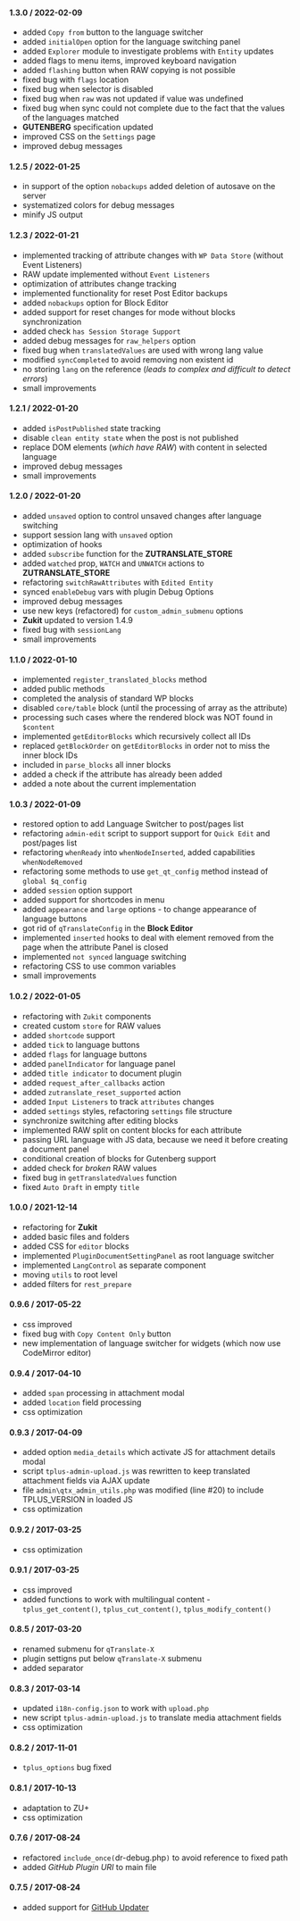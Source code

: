 #### 1.3.0 / 2022-02-09
* added `Copy from` button to the language switcher
* added `initialOpen` option for the language switching panel
* added `Explorer` module to investigate problems with `Entity` updates
* added flags to menu items, improved keyboard navigation
* added `flashing` button when RAW copying is not possible
* fixed bug with `flags` location
* fixed bug when selector is disabled
* fixed bug when `raw` was not updated if value was undefined
* fixed bug when sync could not complete due to the fact that the values of the languages matched
* __GUTENBERG__ specification updated
* improved CSS on the `Settings` page
* improved debug messages

#### 1.2.5 / 2022-01-25
* in support of the option `nobackups` added deletion of autosave on the server
* systematized colors for debug messages
* minify JS output

#### 1.2.3 / 2022-01-21
* implemented tracking of attribute changes with `WP Data Store` (without Event Listeners)
* RAW update implemented without `Event Listeners`
* optimization of attributes change tracking
* implemented functionality for reset Post Editor backups
* added `nobackups` option for Block Editor
* added support for reset changes for mode without blocks synchronization
* added check `has Session Storage Support`
* added debug messages for `raw_helpers` option
* fixed bug when `translatedValues` are used with wrong lang value
* modified `syncCompleted` to avoid removing non existent id
* no storing `lang` on the reference (*leads to complex and difficult to detect errors*)
* small improvements

#### 1.2.1 / 2022-01-20
* added `isPostPublished` state tracking
* disable `clean entity state` when the post is not published
* replace DOM elements (*which have RAW*) with content in selected language
* improved debug messages
* small improvements

#### 1.2.0 / 2022-01-20
* added `unsaved` option to control unsaved changes after language switching
* support session lang with `unsaved` option
* optimization of hooks
* added `subscribe` function for the __ZUTRANSLATE_STORE__
* added `watched` prop, `WATCH` and `UNWATCH` actions to __ZUTRANSLATE_STORE__
* refactoring `switchRawAttributes` with `Edited Entity`
* synced `enableDebug` vars with plugin Debug Options
* improved debug messages
* use new keys (refactored) for `custom_admin_submenu` options
* __Zukit__ updated to version 1.4.9
* fixed bug with `sessionLang`
* small improvements

#### 1.1.0 / 2022-01-10
* implemented `register_translated_blocks` method
* added public methods
* completed the analysis of standard WP blocks
* disabled `core/table` block (until the processing of array as the attribute)
* processing such cases where the rendered block was NOT found in `$content`
* implemented `getEditorBlocks` which recursively collect all IDs
* replaced `getBlockOrder` on `getEditorBlocks` in order not to miss the inner block IDs
* included in `parse_blocks` all inner blocks
* added a check if the attribute has already been added
* added a note about the current implementation

#### 1.0.3 / 2022-01-09
* restored option to add Language Switcher to post/pages list
* refactoring `admin-edit` script to support support for `Quick Edit` and post/pages list
* refactoring `whenReady` into `whenNodeInserted`, added capabilities `whenNodeRemoved`
* refactoring some methods to use `get_qt_config` method instead of `global $q_config`
* added `session` option support
* added support for shortcodes in menu
* added `appearance` and `large` options - to change appearance of language buttons
* got rid of `qTranslateConfig` in the __Block Editor__
* implemented `inserted` hooks to deal with element removed from the page when the attribute Panel is closed
* implemented `not synced` language switching
* refactoring CSS to use common variables
* small improvements

#### 1.0.2 / 2022-01-05
* refactoring with `Zukit` components
* created custom `store` for RAW values
* added `shortcode` support
* added `tick` to language buttons
* added `flags` for language buttons
* added `panelIndicator` for language panel
* added `title indicator` to document plugin
* added `request_after_callbacks` action
* added `zutranslate_reset_supported` action
* added `Input Listeners` to track `attributes` changes
* added `settings` styles, refactoring `settings` file structure
* synchronize switching after editing blocks
* implemented RAW split on content blocks for each attribute
* passing URL language with JS data, because we need it before creating a document panel
* conditional creation of blocks for Gutenberg support
* added check for *broken* RAW values
* fixed bug in `getTranslatedValues` function
* fixed `Auto Draft` in empty `title`

#### 1.0.0 / 2021-12-14
* refactoring for __Zukit__
* added basic files and folders
* added CSS for `editor` blocks
* implemented `PluginDocumentSettingPanel` as root language switcher
* implemented `LangControl` as separate component
* moving `utils` to root level
* added filters for `rest_prepare`

#### 0.9.6 / 2017-05-22
* css improved
* fixed bug with `Copy Content Only` button
* new implementation of language switcher for widgets (which now use CodeMirror editor)

#### 0.9.4 / 2017-04-10
* added `span` processing in attachment modal
* added `location` field processing
* css optimization

#### 0.9.3 / 2017-04-09
* added option `media_details` which activate JS for attachment details modal
* script `tplus-admin-upload.js` was rewritten to keep translated attachment fields via AJAX update
* file `admin\qtx_admin_utils.php` was modified (line #20) to include TPLUS_VERSION in loaded JS
* css optimization

#### 0.9.2 / 2017-03-25
* css optimization

#### 0.9.1 / 2017-03-25
* css improved
* added functions to work with multilingual content - `tplus_get_content()`, `tplus_cut_content()`, `tplus_modify_content()`

#### 0.8.5 / 2017-03-20
* renamed submenu for `qTranslate-X`
* plugin settigns put below `qTranslate-X` submenu
* added separator

#### 0.8.3 / 2017-03-14
* updated `i18n-config.json` to work with `upload.php`
* new script `tplus-admin-upload.js` to translate media attachment fields
* css optimization

#### 0.8.2 / 2017-11-01
* `tplus_options` bug fixed

#### 0.8.1 / 2017-10-13
* adaptation to ZU+
* css optimization

#### 0.7.6 / 2017-08-24
* refactored `include_once(`dr-debug.php`)` to avoid reference to fixed path
* added _GitHub Plugin URI_ to main file

#### 0.7.5 / 2017-08-24
* added support for [GitHub Updater](https://github.com/afragen/github-updater/)
